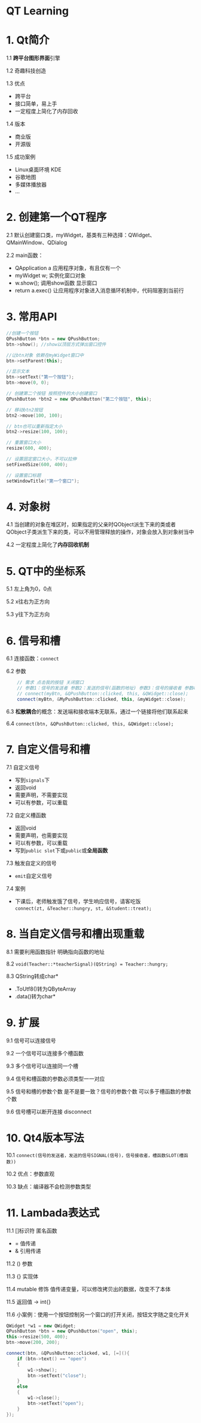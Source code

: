 # QT Learning

# 1. Qt简介
1.1 **跨平台图形界面**引擎

1.2 奇趣科技创造

1.3 优点
- 跨平台
- 接口简单，易上手
- 一定程度上简化了内存回收

1.4 版本
- 商业版
- 开源版

1.5 成功案例
- Linux桌面环境 KDE
- 谷歌地图
- 多媒体播放器
- ...


# 2. 创建第一个QT程序
2.1 默认创建窗口类，myWidget，基类有三种选择：QWidget、QMainWindow、QDialog

2.2 main函数：  
- QApplication a    应用程序对象，有且仅有一个
- myWidget w;   实例化窗口对象
- w.show();     调用show函数 显示窗口
- return a.exec()   让应用程序对象进入消息循环机制中，代码阻塞到当前行


# 3. 常用API
```cpp
//创建一个按钮
QPushButton *btn = new QPushButton;
btn->show(); //show以顶层方式弹出窗口控件

//让btn对象 依赖在myWidget窗口中
btn->setParent(this);

//显示文本
btn->setText("第一个按钮");
btn->move(0, 0);

// 创建第二个按钮 按照控件的大小创建窗口
QPushButton *btn2 = new QPushButton("第二个按钮", this);

// 移动btn2按钮
btn2->move(100, 100);

// btn也可以重新指定大小
btn2->resize(100, 100);

// 重置窗口大小
resize(600, 400);

// 设置固定窗口大小，不可以拉伸
setFixedSize(600, 400);

// 设置窗口标题
setWindowTitle("第一个窗口");
```


# 4. 对象树
4.1 当创建的对象在堆区时，如果指定的父亲时QObject派生下来的类或者QObject子类派生下来的类，可以不用管理释放的操作，对象会放入到对象树当中

4.2 一定程度上简化了**内存回收机制**


# 5. QT中的坐标系
5.1 左上角为0，0点

5.2 x往右为正方向

5.3 y往下为正方向


# 6. 信号和槽
6.1 连接函数：```connect```

6.2 参数
```cpp
    // 需求 点击我的按钮 关闭窗口
    // 参数1：信号的发送者 参数2：发送的信号(函数的地址) 参数3：信号的接收者 参数4：处理的槽函数
    // connect(myBtn, &QPushButton::clicked, this, &QWidget::close);
    connect(myBtn, &MyPushButton::clicked, this, &myWidget::close);
```

6.3 **松散耦合**的概念：发送端和接收端本无联系，通过一个链接将他们联系起来

6.4 ```connect(btn, &QPushButton::clicked, this, &QWidget::close);```


# 7. 自定义信号和槽
7.1 自定义信号
- 写到```signals```下
- 返回void
- 需要声明，不需要实现
- 可以有参数，可以重载

7.2 自定义槽函数
- 返回void
- 需要声明，也需要实现
- 可以有参数，可以重载
- 写到```public slot```下或```public```或**全局函数**

7.3 触发自定义的信号
- ```emit```自定义信号

7.4 案例
- 下课后，老师触发饿了信号，学生响应信号，请客吃饭  
```connect(zt, &Teacher::hungry, st, &Student::treat);```


# 8. 当自定义信号和槽出现重载
8.1 需要利用函数指针 明确指向函数的地址

8.2 ```void(Teacher::*teacherSignal)(QString) = Teacher::hungry;```

8.3 QString转成char*
- .ToUtf8()转为QByteArray
- .data()转为char*


# 9. 扩展
9.1 信号可以连接信号

9.2 一个信号可以连接多个槽函数

9.3 多个信号可以连接同一个槽

9.4 信号和槽函数的参数必须类型一一对应

9.5 信号和槽的参数个数 是不是要一致？信号的参数个数 可以多于槽函数的参数个数

9.6 信号槽可以断开连接 disconnect


# 10. Qt4版本写法
10.1 ```connect(信号的发送者，发送的信号SIGNAL(信号)，信号接收者，槽函数SLOT(槽函数))```

10.2 优点：参数直观

10.3 缺点：编译器不会检测参数类型


# 11. Lambada表达式
11.1 []标识符 匿名函数
- = 值传递
- & 引用传递

11.2 () 参数

11.3 {} 实现体

11.4 mutable 修饰 值传递变量，可以修改拷贝出的数据，改变不了本体

11.5 返回值 []() -> int{}

11.6 小案例：使用一个按钮控制另一个窗口的打开关闭，按钮文字随之变化开关
```cpp
QWidget *w1 = new QWidget;
QPushButton *btn = new QPushButton("open", this);
this->resize(500, 400);
btn->move(200, 200);

connect(btn, &QPushButton::clicked, w1, [=](){
    if (btn->text() == "open")
    {
        w1->show();
        btn->setText("close");
    }
    else
    {
        w1->close();
        btn->setText("open");
    }
});
```


